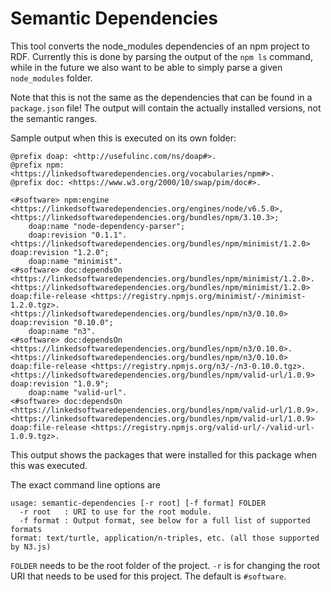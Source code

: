 # Semantic Dependencies

This tool converts the node_modules dependencies of an npm project to RDF.
Currently this is done by parsing the output of the `npm ls` command,
while in the future we also want to be able to simply parse a given `node_modules` folder.

Note that this is not the same as the dependencies that can be found in a `package.json` file!
The output will contain the actually installed versions,
not the semantic ranges.

Sample output when this is executed on its own folder:
```
@prefix doap: <http://usefulinc.com/ns/doap#>.
@prefix npm: <https://linkedsoftwaredependencies.org/vocabularies/npm#>.
@prefix doc: <https://www.w3.org/2000/10/swap/pim/doc#>.

<#software> npm:engine <https://linkedsoftwaredependencies.org/engines/node/v6.5.0>, <https://linkedsoftwaredependencies.org/bundles/npm/3.10.3>;
    doap:name "node-dependency-parser";
    doap:revision "0.1.1".
<https://linkedsoftwaredependencies.org/bundles/npm/minimist/1.2.0> doap:revision "1.2.0";
    doap:name "minimist".
<#software> doc:dependsOn <https://linkedsoftwaredependencies.org/bundles/npm/minimist/1.2.0>.
<https://linkedsoftwaredependencies.org/bundles/npm/minimist/1.2.0> doap:file-release <https://registry.npmjs.org/minimist/-/minimist-1.2.0.tgz>.
<https://linkedsoftwaredependencies.org/bundles/npm/n3/0.10.0> doap:revision "0.10.0";
    doap:name "n3".
<#software> doc:dependsOn <https://linkedsoftwaredependencies.org/bundles/npm/n3/0.10.0>.
<https://linkedsoftwaredependencies.org/bundles/npm/n3/0.10.0> doap:file-release <https://registry.npmjs.org/n3/-/n3-0.10.0.tgz>.
<https://linkedsoftwaredependencies.org/bundles/npm/valid-url/1.0.9> doap:revision "1.0.9";
    doap:name "valid-url".
<#software> doc:dependsOn <https://linkedsoftwaredependencies.org/bundles/npm/valid-url/1.0.9>.
<https://linkedsoftwaredependencies.org/bundles/npm/valid-url/1.0.9> doap:file-release <https://registry.npmjs.org/valid-url/-/valid-url-1.0.9.tgz>.
```

This output shows the packages that were installed for this package when this was executed.

The exact command line options are
```
usage: semantic-dependencies [-r root] [-f format] FOLDER
  -r root   : URI to use for the root module.
  -f format : Output format, see below for a full list of supported formats
format: text/turtle, application/n-triples, etc. (all those supported by N3.js)
```
`FOLDER` needs to be the root folder of the project.
`-r` is for changing the root URI that needs to be used for this project.
The default is `#software`.